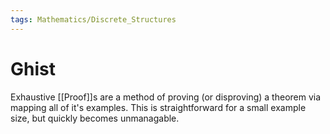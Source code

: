 ```yaml
---
tags: Mathematics/Discrete_Structures
---
```


# Ghist

Exhaustive [[Proof]]s are a method of proving (or disproving) a theorem via mapping all of it's examples. This is straightforward for a small example size, but quickly becomes unmanagable.